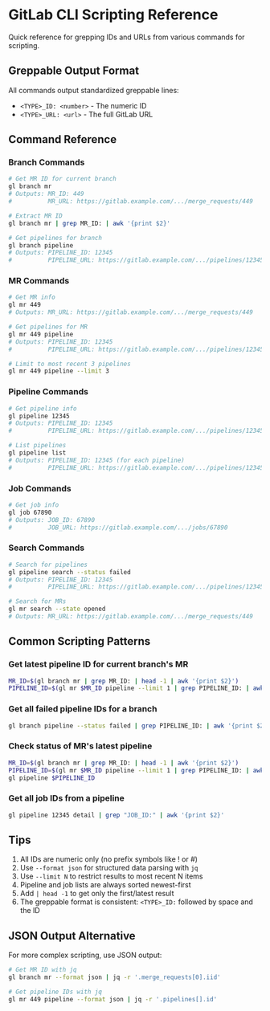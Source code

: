 # GitLab CLI Scripting Reference

Quick reference for grepping IDs and URLs from various commands for scripting.

## Greppable Output Format

All commands output standardized greppable lines:
- `<TYPE>_ID: <number>` - The numeric ID 
- `<TYPE>_URL: <url>` - The full GitLab URL

## Command Reference

### Branch Commands

```bash
# Get MR ID for current branch
gl branch mr
# Outputs: MR_ID: 449
#          MR_URL: https://gitlab.example.com/.../merge_requests/449

# Extract MR ID
gl branch mr | grep MR_ID: | awk '{print $2}'

# Get pipelines for branch
gl branch pipeline
# Outputs: PIPELINE_ID: 12345
#          PIPELINE_URL: https://gitlab.example.com/.../pipelines/12345
```

### MR Commands

```bash
# Get MR info
gl mr 449
# Outputs: MR_URL: https://gitlab.example.com/.../merge_requests/449

# Get pipelines for MR
gl mr 449 pipeline
# Outputs: PIPELINE_ID: 12345
#          PIPELINE_URL: https://gitlab.example.com/.../pipelines/12345

# Limit to most recent 3 pipelines
gl mr 449 pipeline --limit 3
```

### Pipeline Commands

```bash
# Get pipeline info
gl pipeline 12345
# Outputs: PIPELINE_ID: 12345
#          PIPELINE_URL: https://gitlab.example.com/.../pipelines/12345

# List pipelines
gl pipeline list
# Outputs: PIPELINE_ID: 12345 (for each pipeline)
#          PIPELINE_URL: https://gitlab.example.com/.../pipelines/12345
```

### Job Commands

```bash
# Get job info
gl job 67890
# Outputs: JOB_ID: 67890
#          JOB_URL: https://gitlab.example.com/.../jobs/67890
```

### Search Commands

```bash
# Search for pipelines
gl pipeline search --status failed
# Outputs: PIPELINE_ID: 12345
#          PIPELINE_URL: https://gitlab.example.com/.../pipelines/12345

# Search for MRs
gl mr search --state opened
# Outputs: MR_URL: https://gitlab.example.com/.../merge_requests/449
```

## Common Scripting Patterns

### Get latest pipeline ID for current branch's MR
```bash
MR_ID=$(gl branch mr | grep MR_ID: | head -1 | awk '{print $2}')
PIPELINE_ID=$(gl mr $MR_ID pipeline --limit 1 | grep PIPELINE_ID: | awk '{print $2}')
```

### Get all failed pipeline IDs for a branch
```bash
gl branch pipeline --status failed | grep PIPELINE_ID: | awk '{print $2}'
```

### Check status of MR's latest pipeline
```bash
MR_ID=$(gl branch mr | grep MR_ID: | head -1 | awk '{print $2}')
PIPELINE_ID=$(gl mr $MR_ID pipeline --limit 1 | grep PIPELINE_ID: | awk '{print $2}')
gl pipeline $PIPELINE_ID
```

### Get all job IDs from a pipeline
```bash
gl pipeline 12345 detail | grep "JOB_ID:" | awk '{print $2}'
```

## Tips

1. All IDs are numeric only (no prefix symbols like ! or #)
2. Use `--format json` for structured data parsing with `jq`
3. Use `--limit N` to restrict results to most recent N items
4. Pipeline and job lists are always sorted newest-first
5. Add `| head -1` to get only the first/latest result
6. The greppable format is consistent: `<TYPE>_ID:` followed by space and the ID

## JSON Output Alternative

For more complex scripting, use JSON output:
```bash
# Get MR ID with jq
gl branch mr --format json | jq -r '.merge_requests[0].iid'

# Get pipeline IDs with jq
gl mr 449 pipeline --format json | jq -r '.pipelines[].id'
```